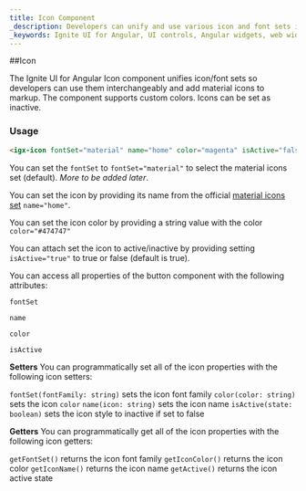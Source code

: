 ```yaml
---
title: Icon Component
_description: Developers can unify and use various icon and font sets interchangeably with custom colors and more with Ignite UI for Angular Icon component. 
_keywords: Ignite UI for Angular, UI controls, Angular widgets, web widgets, UI widgets, Angular, Native Angular Components Suite, Native Angular Controls, Native Angular Components Library, Angular Icon components, Angular Icon controls
---
```


##Icon
<p class="highlight">The Ignite UI for Angular Icon component unifies icon/font sets so developers can use them interchangeably and add material icons to markup. The component supports custom colors. Icons can be set as inactive.</p>
<div class="divider"></div>

### Usage

```html
<igx-icon fontSet="material" name="home" color="magenta" isActive="false"></igx-icon>
```

You can set the `fontSet` to `fontSet="material"` to select the material icons set (default). _More to be added later_.

You can set the icon by providing its name from the official [material icons set](https://material.io/icons/) `name="home"`.

You can set the icon color by providing a string value with the color `color="#474747"`

You can attach set the icon to active/inactive by providing setting `isActive="true"` to true or false (default is true).

You can access all properties of the button component with the following attributes:

`fontSet`

`name`

`color`

`isActive`


**Setters**
You can programmatically set all of the icon properties with the following icon setters: 

`fontSet(fontFamily: string)` sets the icon font family
`color(color: string)` sets the icon `color`
`name(icon: string)` sets the icon name
`isActive(state: boolean)` sets the icon style to inactive if set to false

**Getters**
You can programmatically get all of the icon properties with the following icon getters: 

`getFontSet()` returns the icon font family
`getIconColor()` returns the icon color
`getIconName()` returns the icon name
`getActive()` returns the icon active state
<div class="divider"></div>
